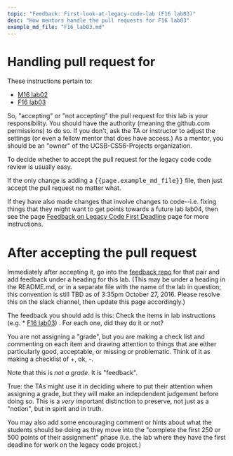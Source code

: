 ```yaml
---
topic: "Feedback: First-look-at-legacy-code-lab (F16 lab03)"
desc: "How mentors handle the pull requests for F16 lab03"
example_md_file: "F16_lab03.md"
---
```


# Handling pull request for

These instructions pertain to:

* [M16 lab02](https://ucsb-cs56-m16.github.io/lab/lab02/)
* [F16 lab03](https://ucsb-cs56-f16.github.io/lab/lab03/)

So, "accepting" or "not accepting" the pull request for this lab is your responsibility.  You should have the authority (meaning the github.com permissions) to do so.  If you don't, ask the TA or instructor to adjust the settings (or even a fellow mentor that does have access.)   As a mentor, you should be an "owner" of the UCSB-CS56-Projects organization.

To decide whether to accept the pull request for the legacy code code review is usually easy.

If the only change is adding a <tt>{{page.example_md_file}}</tt> file, then just accept the pull request no matter what.

If they have also made changes that involve changes to code--i.e. fixing things that they might want to get points towards a future lab lab04, then see the page [Feedback on Legacy Code First Deadline](/topics/feedback_legacy_code_first_deadline/) page for more instructions.

# After accepting the pull request

Immediately after accepting it, go into the [feedback repo](/topics/create_feedback_repo/) for that pair and add feedback under a heading for this lab.  (This may be under a heading in the README.md, or in a separate file with the name of the lab in question; this convention is still TBD as of 3:35pm October 27, 2016.  Please resolve this on the slack channel, then update this page accordingly.)

The feedback you should add is this:  Check the items in lab instructions (e.g. * [F16 lab03](https://ucsb-cs56-f16.github.io/lab/lab03/)) .   For each one, did they do it or not?   

You are not assigning a "grade", but you are making a check list and commenting on each item and drawing attention to things that are either particularly good, acceptable, or missing or problematic.  Think of it as making a checklist of  +, ok, -.  

Note that this is *not a grade*.  It is "feedback".  

True: the TAs might use it in deciding where to put their attention when assigning a grade, but they will make an indepdendent judgement before doing so.    This is a *very* important distinction to preserve, not just as a "notion", but in spirit and in truth.

You may also add some encouraging comment or hints about what the students should be doing as they move into the "complete the first 250 or 500 points of their assignment" phase (i.e. the lab where they have the first deadline for work on the legacy code project.)



